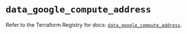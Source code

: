 # `data_google_compute_address`

Refer to the Terraform Registry for docs: [`data_google_compute_address`](https://registry.terraform.io/providers/hashicorp/google/6.21.0/docs/data-sources/compute_address).
